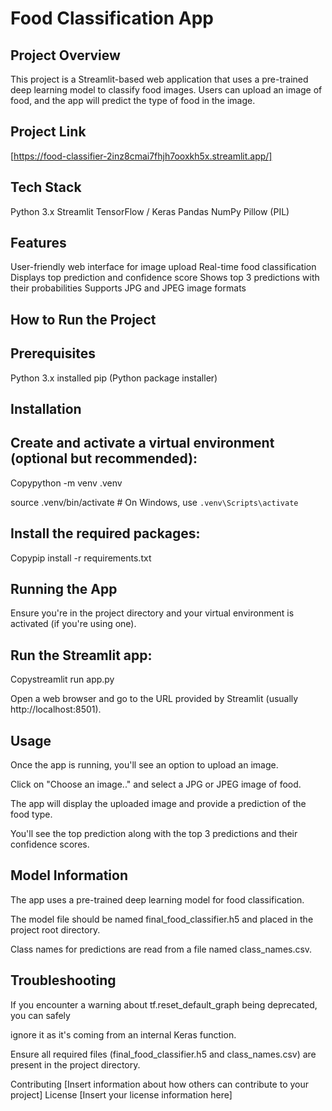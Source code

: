 # Food Classification App

## Project Overview

 This project is a Streamlit-based web application that uses a pre-trained deep learning model to classify food images. Users can upload an image of food, and the app will predict the type of food in the image.
## Project Link

[https://food-classifier-2inz8cmai7fhjh7ooxkh5x.streamlit.app/]

 ## Tech Stack

Python 3.x
Streamlit
TensorFlow / Keras
Pandas
NumPy
Pillow (PIL)

## Features

User-friendly web interface for image upload
Real-time food classification
Displays top prediction and confidence score
Shows top 3 predictions with their probabilities
Supports JPG and JPEG image formats

## How to Run the Project

## Prerequisites

Python 3.x installed
pip (Python package installer)

## Installation
  
## Create and activate a virtual environment (optional but recommended):
Copypython -m venv .venv

source .venv/bin/activate  # On Windows, use `.venv\Scripts\activate`

## Install the required packages:
Copypip install -r requirements.txt


## Running the App

Ensure you're in the project directory and your virtual environment is activated (if you're using one).

## Run the Streamlit app:

Copystreamlit run app.py

Open a web browser and go to the URL provided by Streamlit (usually http://localhost:8501).

## Usage

Once the app is running, you'll see an option to upload an image.

Click on "Choose an image.." and select a JPG or JPEG image of food.

The app will display the uploaded image and provide a prediction of the food type.

You'll see the top prediction along with the top 3 predictions and their confidence scores.

## Model Information

The app uses a pre-trained deep learning model for food classification.

The model file should be named final_food_classifier.h5 and placed in the project root directory.

Class names for predictions are read from a file named class_names.csv.


## Troubleshooting

If you encounter a warning about tf.reset_default_graph being deprecated, you can safely 

ignore it as it's coming from an internal Keras function.

Ensure all required files (final_food_classifier.h5 and class_names.csv) are present in the project directory.


Contributing
[Insert information about how others can contribute to your project]
License
[Insert your license information here]
